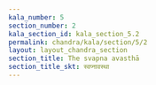 ```yaml
---
kala_number: 5
section_number: 2
kala_section_id: kala_section_5.2
permalink: chandra/kala/section/5/2
layout: layout_chandra_section
section_title: The svapna avasthā
section_title_skt: स्वप्नावस्था
---
```


